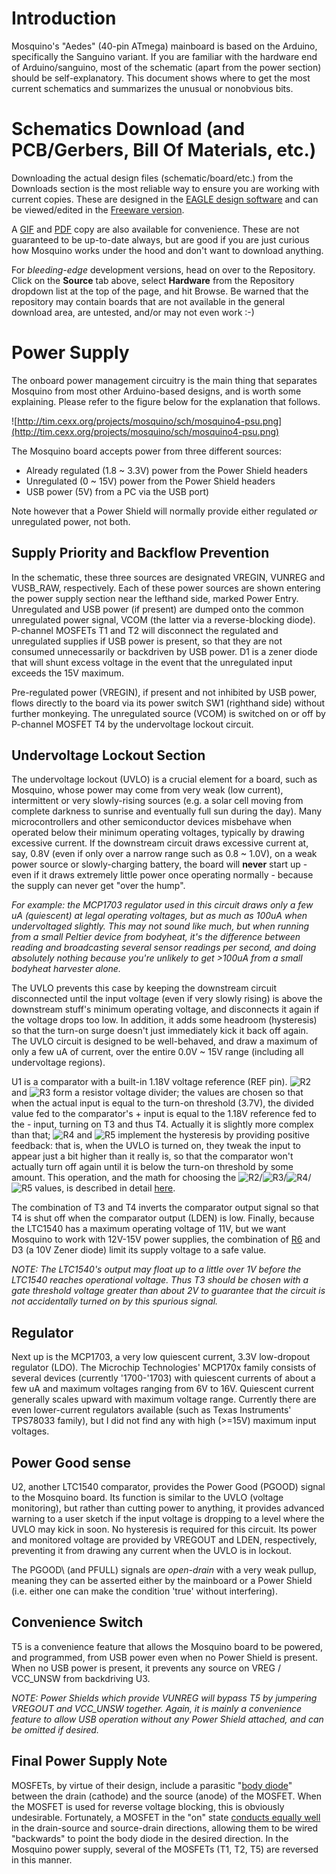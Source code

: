# Introduction #

Mosquino's "Aedes" (40-pin ATmega) mainboard is based on the Arduino, specifically the Sanguino variant. If you are familiar with the hardware end of Arduino/sanguino, most of the schematic (apart from the power section) should be self-explanatory. This document shows where to get the most current schematics and summarizes the unusual or nonobvious bits.

# Schematics Download (and PCB/Gerbers, Bill Of Materials, etc.) #

Downloading the actual design files (schematic/board/etc.) from the Downloads section is the most reliable way to ensure you are working with current copies. These are designed in the [EAGLE design software](http://www.cadsoftusa.com/eagle-pcb-design-software/) and can be viewed/edited in the [Freeware version](http://www.cadsoftusa.com/download-eagle/freeware/?language=en).

A [GIF](http://tim.cexx.org/projects/mosquino/sch/mosquino4_sch.png) and [PDF](http://tim.cexx.org/projects/mosquino/sch/mosquino.pdf) copy are also available for convenience. These are not guaranteed to be up-to-date always, but are good if you are just curious how Mosquino works under the hood and don't want to download anything.

For _bleeding-edge_ development versions, head on over to the Repository. Click on the **Source** tab above, select **Hardware** from the Repository dropdown list at the top of the page, and hit Browse. Be warned that the repository may contain boards that are not available in the general download area, are untested, and/or may not even work :-)

# Power Supply #

The onboard power management circuitry is the main thing that separates Mosquino from most other Arduino-based designs, and is worth some explaining. Please refer to the figure below for the explanation that follows.

![http://tim.cexx.org/projects/mosquino/sch/mosquino4-psu.png](http://tim.cexx.org/projects/mosquino/sch/mosquino4-psu.png)

The Mosquino board accepts power from three different sources:

  * Already regulated (1.8 ~ 3.3V) power from the Power Shield headers
  * Unregulated (0 ~ 15V) power from the Power Shield headers
  * USB power (5V) from a PC via the USB port)

Note however that a Power Shield will normally provide either regulated _or_ unregulated power, not both.

## Supply Priority and Backflow Prevention ##

In the schematic, these three sources are designated VREGIN, VUNREG and VUSB\_RAW, respectively. Each of these power sources are shown entering the power supply section near the lefthand side, marked Power Entry. Unregulated and USB power (if present) are dumped onto the common unregulated power signal, VCOM (the latter via a reverse-blocking diode). P-channel MOSFETs T1 and T2 will disconnect the regulated and unregulated supplies if USB power is present, so that they are not consumed unnecessarily or backdriven by USB power. D1 is a zener diode that will shunt excess voltage in the event that the unregulated input exceeds the 15V maximum.

Pre-regulated power (VREGIN), if present and not inhibited by USB power, flows directly to the board via its power switch SW1 (righthand side) without further monkeying. The unregulated source (VCOM) is switched on or off by P-channel MOSFET T4 by the undervoltage lockout circuit.

## Undervoltage Lockout Section ##

The undervoltage lockout (UVLO) is a crucial element for a board, such as Mosquino, whose power may come from very weak (low current), intermittent or very slowly-rising sources (e.g. a solar cell moving from complete darkness to sunrise and eventually full sun during the day). Many microcontrollers and other semiconductor devices misbehave when operated below their minimum operating voltages, typically by drawing excessive current. If the downstream circuit draws excessive current at, say, 0.8V (even if only over a narrow range such as 0.8 ~ 1.0V), on a weak power source or slowly-charging battery, the board will **never** start up - even if it draws extremely little power once operating normally - because the supply can never get "over the hump".

_For example: the MCP1703 regulator used in this circuit draws only a few uA (quiescent) at legal operating voltages, but as much as 100uA when undervoltaged slightly. This may not sound like much, but when running from a small Peltier device from bodyheat, it's the difference between reading and broadcasting several sensor readings per second, and doing absolutely nothing because you're unlikely to get >100uA from a small bodyheat harvester alone._

The UVLO prevents this case by keeping the downstream circuit disconnected until the input voltage (even if very slowly rising) is above the downstream stuff's minimum operating voltage, and disconnects it again if the voltage drops too low. In addition, it adds some headroom (hysteresis) so that the turn-on surge doesn't just immediately kick it back off again. The UVLO circuit is designed to be well-behaved, and draw a maximum of only a few uA of current, over the entire 0.0V ~ 15V range (including all undervoltage regions).

U1 is a comparator with a built-in 1.18V voltage reference (REF pin). ![R2](https://code.google.com/p/mosquino/source/detail?r=2) and ![R3](https://code.google.com/p/mosquino/source/detail?r=3) form a resistor voltage divider; the values are chosen so that when the actual input is equal to the turn-on threshold (3.7V), the divided value fed to the comparator's + input is equal to the 1.18V reference fed to the - input, turning on T3 and thus T4. Actually it is slightly more complex than that; ![R4](https://code.google.com/p/mosquino/source/detail?r=4) and ![R5](https://code.google.com/p/mosquino/source/detail?r=5) implement the hysteresis by providing positive feedback: that is, when the UVLO is turned on, they tweak the input to appear just a bit higher than it really is, so that the comparator won't actually turn off again until it is below the turn-on threshold by some amount. This operation, and the math for choosing the ![R2](https://code.google.com/p/mosquino/source/detail?r=2)/![R3](https://code.google.com/p/mosquino/source/detail?r=3)/![R4](https://code.google.com/p/mosquino/source/detail?r=4)/![R5](https://code.google.com/p/mosquino/source/detail?r=5) values, is described in detail [here](http://tim.cexx.org/?p=826).

The combination of T3 and T4 inverts the comparator output signal so that T4 is shut off when the comparator output (LDEN) is low. Finally, because the LTC1540 has a maximum operating voltage of 11V, but we want Mosquino to work with 12V-15V power supplies, the combination of [R6](https://code.google.com/p/mosquino/source/detail?r=6) and D3 (a 10V Zener diode) limit its supply voltage to a safe value.

_NOTE: The LTC1540's output may float up to a little over 1V before the LTC1540 reaches operational voltage. Thus T3 should be chosen with a gate threshold voltage greater than about 2V to guarantee that the circuit is not accidentally turned on by this spurious signal._

## Regulator ##

Next up is the MCP1703, a very low quiescent current, 3.3V low-dropout regulator (LDO). The Microchip Technologies' MCP170x family consists of several devices (currently '1700-'1703) with quiescent currents of about a few uA and maximum voltages ranging from 6V to 16V. Quiescent current generally scales upward with maximum voltage range. Currently there are even lower-current regulators available (such as Texas Instruments' TPS78033 family), but I did not find any with high (>=15V) maximum input voltages.

## Power Good sense ##

U2, another LTC1540 comparator, provides the Power Good (PGOOD\) signal to the Mosquino board. Its function is similar to the UVLO (voltage monitoring), but rather than cutting power to anything, it provides advanced warning to a user sketch if the input voltage is dropping to a level where the UVLO may kick in soon. No hysteresis is required for this circuit. Its power and monitored voltage are provided by VREGOUT and LDEN, respectively, preventing it from drawing any current when the UVLO is in lockout.

The PGOOD\ (and PFULL\) signals are _open-drain_ with a very weak pullup, meaning they can be asserted either by the mainboard or a Power Shield (i.e. either one can make the condition 'true' without interfering).

## Convenience Switch ##

T5 is a convenience feature that allows the Mosquino board to be powered, and programmed, from USB power even when no Power Shield is present. When no USB power is present, it prevents any source on VREG / VCC\_UNSW from backdriving U3.

_NOTE: Power Shields which provide VUNREG will bypass T5 by jumpering VREGOUT and VCC\_UNSW together. Again, it is mainly a convenience feature to allow USB operation without any Power Shield attached, and can be omitted if desired._

## Final Power Supply Note ##

MOSFETs, by virtue of their design, include a parasitic "[body diode](http://en.wikipedia.org/wiki/Power_MOSFET#Body_diode)" between the drain (cathode) and the source (anode) of the MOSFET. When the MOSFET is used for reverse voltage blocking, this is obviously undesirable. Fortunately, a MOSFET in the "on" state [conducts equally well](http://www.edaboard.com/thread149107.html) in the drain-source and source-drain directions, allowing them to be wired "backwards" to point the body diode in the desired direction. In the Mosquino power supply, several of the MOSFETs (T1, T2, T5) are reversed in this manner.
